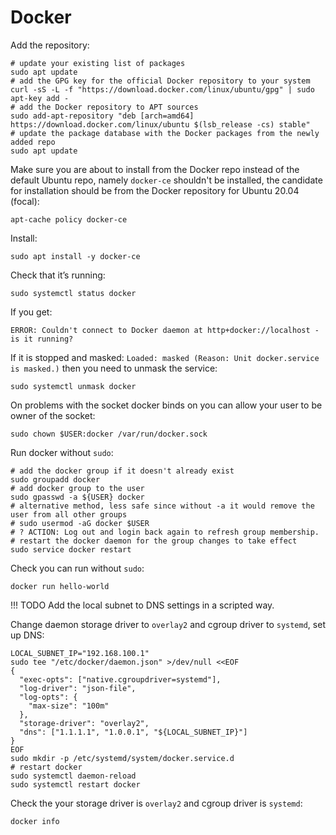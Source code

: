 # Docker

Add the repository:

```shell
# update your existing list of packages
sudo apt update
# add the GPG key for the official Docker repository to your system
curl -sS -L -f "https://download.docker.com/linux/ubuntu/gpg" | sudo apt-key add -
# add the Docker repository to APT sources
sudo add-apt-repository "deb [arch=amd64] https://download.docker.com/linux/ubuntu $(lsb_release -cs) stable"
# update the package database with the Docker packages from the newly added repo
sudo apt update
```

Make sure you are about to install from the Docker repo
instead of the default Ubuntu repo, namely `docker-ce` shouldn't be installed,
the candidate for installation should be from the Docker repository
for Ubuntu 20.04 (focal):

```shell
apt-cache policy docker-ce
```

Install:

```shell
sudo apt install -y docker-ce
```

Check that it’s running:

```shell
sudo systemctl status docker
```

If you get:

```
ERROR: Couldn't connect to Docker daemon at http+docker://localhost - is it running?
```

If it is stopped and masked: `Loaded: masked (Reason: Unit docker.service is masked.)`
then you need to unmask the service:

```shell
sudo systemctl unmask docker
```

On problems with the socket docker binds on you can allow your user to be owner of the socket:

```shell
sudo chown $USER:docker /var/run/docker.sock
```

Run docker without `sudo`:

```shell
# add the docker group if it doesn't already exist
sudo groupadd docker
# add docker group to the user
sudo gpasswd -a ${USER} docker
# alternative method, less safe since without -a it would remove the user from all other groups
# sudo usermod -aG docker $USER
# ? ACTION: Log out and login back again to refresh group membership.
# restart the docker daemon for the group changes to take effect
sudo service docker restart
```

Check you can run without `sudo`:

```shell
docker run hello-world
```

!!! TODO
    Add the local subnet to DNS settings in a scripted way.

Change daemon storage driver to `overlay2` and cgroup driver to `systemd`, set up DNS:

```shell
LOCAL_SUBNET_IP="192.168.100.1"
sudo tee "/etc/docker/daemon.json" >/dev/null <<EOF
{
  "exec-opts": ["native.cgroupdriver=systemd"],
  "log-driver": "json-file",
  "log-opts": {
    "max-size": "100m"
  },
  "storage-driver": "overlay2",
  "dns": ["1.1.1.1", "1.0.0.1", "${LOCAL_SUBNET_IP}"]
}
EOF
sudo mkdir -p /etc/systemd/system/docker.service.d
# restart docker
sudo systemctl daemon-reload
sudo systemctl restart docker
```

Check the your storage driver is `overlay2` and cgroup driver is `systemd`:

```shell
docker info
```
